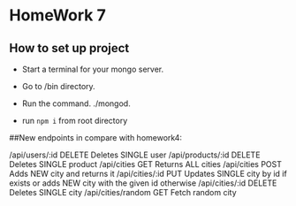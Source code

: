 # HomeWork 7


## How to set up project


- Start a terminal for your mongo server.
- Go to <mongodb-install-directory>/bin directory.
- Run the command. ./mongod.

- run `npm i` from root directory


##New endpoints in compare with homework4:


/api/users/:id  DELETE Deletes SINGLE user
/api/products/:id DELETE Deletes SINGLE product
/api/cities GET Returns ALL cities
/api/cities POST Adds NEW city and returns it
/api/cities/:id PUT Updates SINGLE city by id if exists or adds NEW city with the given id otherwise
/api/cities/:id DELETE Deletes SINGLE city
/api/cities/random GET Fetch random city
